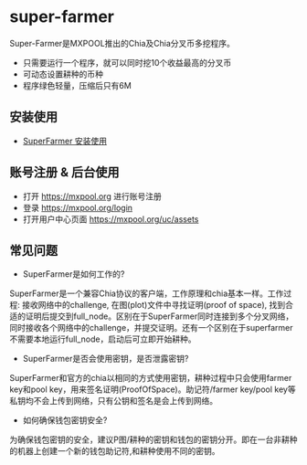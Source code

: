 # super-farmer

Super-Farmer是MXPOOL推出的Chia及Chia分叉币多挖程序。

 * 只需要运行一个程序，就可以同时挖10个收益最高的分叉币
 * 可动态设置耕种的币种
 * 程序绿色轻量，压缩后只有6M

## 安装使用
 * [SuperFarmer 安装使用](https://github.com/mx-pool/super-farmer/wiki/SuperFarmer-%E5%AE%89%E8%A3%85%E4%BD%BF%E7%94%A8%E6%8C%87%E5%8D%97)
 
## 账号注册 & 后台使用
 * 打开 https://mxpool.org 进行账号注册
 * 登录 https://mxpool.org/login
 * 打开用户中心页面 https://mxpool.org/uc/assets 

## 常见问题
 * SuperFarmer是如何工作的?
 
 SuperFarmer是一个兼容Chia协议的客户端，工作原理和chia基本一样。工作过程: 接收网络中的challenge, 在图(plot)文件中寻找证明(proof of space), 找到合适的证明后提交到full_node。区别在于SuperFarmer同时连接到多个分叉网络，同时接收各个网络中的challenge，并提交证明。还有一个区别在于superfarmer不需要本地运行full_node，启动后可立即开始耕种。
 * SuperFarmer是否会使用密钥，是否泄露密钥?
 
 SuperFarmer和官方的chia以相同的方式使用密钥，耕种过程中只会使用farmer key和pool key，用来签名证明(ProofOfSpace)。助记符/farmer key/pool key等私钥均不会上传到网络，只有公钥和签名是会上传到网络。
 * 如何确保钱包密钥安全?
 
 为确保钱包密钥的安全，建议P图/耕种的密钥和钱包的密钥分开。即在一台非耕种的机器上创建一个新的钱包助记符,和耕种使用不同的密钥。

